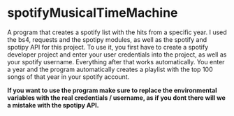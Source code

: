 # spotifyMusicalTimeMachine
 A program that creates a spotify list with the hits from a specific year. I used the bs4, requests and the spotipy modules, as well as the spotify and spotipy API for this project. To use it, you first have to create a spotify developer project and enter your user credentials into the project, as well as your spotify username. Everything after that works automatically. You enter a year and the program automatically creates a playlist with the top 100 songs of that year in your spotify account.

**If you want to use the program make sure to replace the environmental variables with the real credentials / username, as if you dont there will we a mistake with the spotipy API.**
